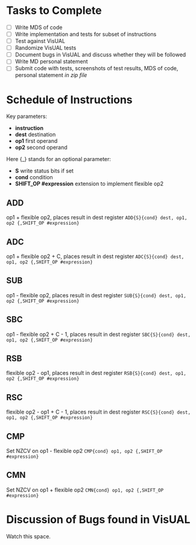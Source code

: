 # Tasks to Complete

- [ ] Write MDS of code
- [ ] Write implementation and tests for subset of instructions
- [ ] Test against VisUAL
- [ ] Randomize VisUAL tests
- [ ] Document bugs in VisUAL and discuss whether they will be followed
- [ ] Write MD personal statement
- [ ] Submit code with tests, screenshots of test results, MDS of code, personal statement *_in zip file_*

# Schedule of Instructions
Key parameters:
- **instruction**
- **dest** destination
- **op1** first operand
- **op2** second operand

Here \{_\} stands for an optional parameter:
- **S** write status bits if set
- **cond** condition
- **SHIFT_OP \#expression** extension to implement flexible op2

## ADD
op1 + flexible op2, places result in dest register
`ADD{S}{cond} dest, op1, op2 {,SHIFT_OP #expression}`

## ADC
op1 + flexible op2 + C, places result in dest register
`ADC{S}{cond} dest, op1, op2 {,SHIFT_OP #expression}`

## SUB
op1 - flexible op2, places result in dest register
`SUB{S}{cond} dest, op1, op2 {,SHIFT_OP #expression}`

## SBC
op1 - flexible op2 + C - 1, places result in dest register
`SBC{S}{cond} dest, op1, op2 {,SHIFT_OP #expression}`

## RSB
flexible op2 - op1, places result in dest register
`RSB{S}{cond} dest, op1, op2 {,SHIFT_OP #expression}`

## RSC
flexible op2 - op1 + C - 1, places result in dest register
`RSC{S}{cond} dest, op1, op2 {,SHIFT_OP #expression}`

## CMP
Set NZCV on op1 - flexible op2
`CMP{cond} op1, op2 {,SHIFT_OP #expression}`

## CMN
Set NZCV on op1 + flexible op2
`CMN{cond} op1, op2 {,SHIFT_OP #expression}`

# Discussion of Bugs found in VisUAL

Watch this space.